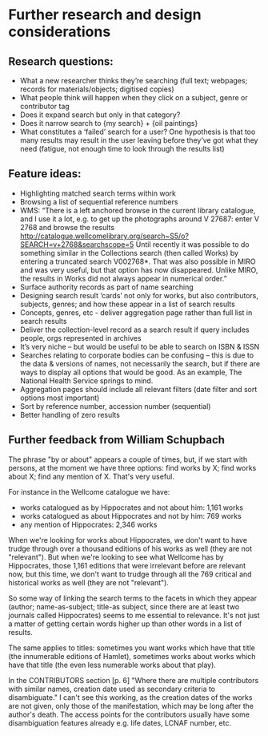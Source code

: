 # Further research and design considerations

## Research questions:

*	What a new researcher thinks they’re searching (full text; webpages; records for materials/objects; digitised copies)
*	What people think will happen when they click on a subject, genre or contributor tag
  *	Does it expand search but only in that category?
  *	Does it narrow search to {my search} + {oil paintings} 
*	What constitutes a ‘failed’ search for a user? One hypothesis is that too many results may result in the user leaving before they’ve got what they need (fatigue, not enough time to look through the results list)

## Feature ideas:

*	Highlighting matched search terms within work
*	Browsing a list of sequential reference numbers
  *	WMS: “There is a left anchored browse in the current library catalogue, and I use it a lot, e.g. to get up the photographs around V 27687: enter V 2768 and browse the results http://catalogue.wellcomelibrary.org/search~S5/o?SEARCH=v+2768&searchscope=5 Until recently it was possible to do something similar in the Collections search (then called Works) by entering a truncated search V002768*. That was also possible in MIRO and was very useful, but that option has now disappeared. Unlike MIRO, the results in Works did not always appear in numerical order.”
*	Surface authority records as part of name searching
*	Designing search result ‘cards’ not only for works, but also contributors, subjects, genres; and how these appear in a list of search results
*	Concepts, genres, etc - deliver aggregation page rather than full list in search results
*	Deliver the collection-level record as a search result if query includes people, orgs represented in archives 
*	It’s very niche – but would be useful to be able to search on ISBN & ISSN
*	Searches relating to corporate bodies can be confusing – this is due to the data & versions of names, not necessarily the search, but if there are ways to display all options that would be good. As an example, The National Health Service springs to mind.
*	Aggregation pages should include all relevant filters (date filter and sort options most important)
*	Sort by reference number, accession number (sequential)
*	Better handling of zero results


## Further feedback from William Schupbach

The phrase "by or about" appears a couple of times, but, if we start with persons, at the moment we have three options: find works by X; find works about X; find any mention of X.  That's very useful. 

For instance in the Wellcome catalogue we have:
*	works catalogued as by Hippocrates and not about him: 1,161 works
*	works catalogued as about Hippocrates and not by him: 769 works
*	any mention of Hippocrates: 2,346 works

When we're looking for works about Hippocrates, we don't want to have trudge through over a thousand editions of his works as well (they are not "relevant"). But when we're looking to see what Wellcome has by Hippocrates, those 1,161 editions that were irrelevant before are relevant now, but this time, we don't want to trudge through all the 769 critical and historical works as well (they are not "relevant").
 
So some way of linking the search terms to the facets in which they appear (author; name-as-subject; title-as subject, since there are at least two journals called Hippocrates) seems to me essential to relevance.  It's not just a matter of getting certain words higher up than other words in a list of results.
 
The same applies to titles: sometimes you want works which have that title (the innumerable editions of Hamlet), sometimes works about works which have that title (the even less numerable works about that play).
 
In the CONTRIBUTORS section [p. 6] "Where there are multiple contributors with similar names, creation date used as secondary criteria to disambiguate." I can't see this working, as the creation dates of the works are not given, only those of the manifestation, which may be long after the author's death. The access points for the contributors usually have some disambiguation features already e.g. life dates, LCNAF number, etc.

